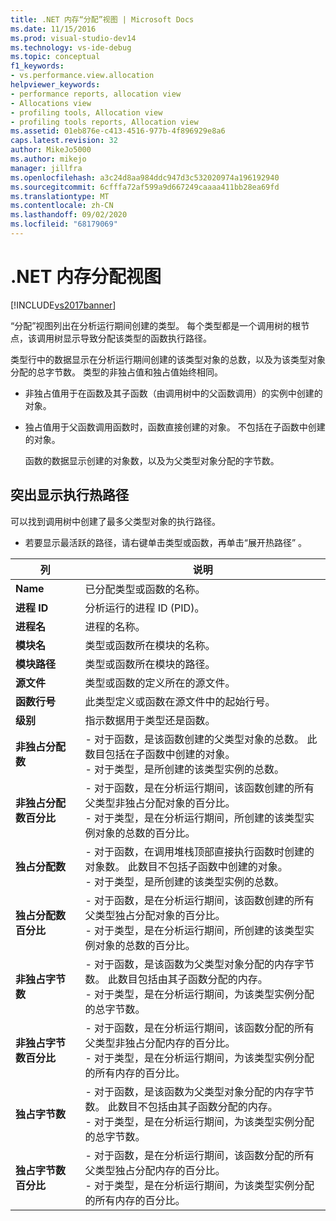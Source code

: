 ```yaml
---
title: .NET 内存“分配”视图 | Microsoft Docs
ms.date: 11/15/2016
ms.prod: visual-studio-dev14
ms.technology: vs-ide-debug
ms.topic: conceptual
f1_keywords:
- vs.performance.view.allocation
helpviewer_keywords:
- performance reports, allocation view
- Allocations view
- profiling tools, Allocation view
- profiling tools reports, Allocation view
ms.assetid: 01eb876e-c413-4516-977b-4f896929e8a6
caps.latest.revision: 32
author: MikeJo5000
ms.author: mikejo
manager: jillfra
ms.openlocfilehash: a3c24d8aa984ddc947d3c532020974a196192940
ms.sourcegitcommit: 6cfffa72af599a9d667249caaaa411bb28ea69fd
ms.translationtype: MT
ms.contentlocale: zh-CN
ms.lasthandoff: 09/02/2020
ms.locfileid: "68179069"
---
```

# <a name="net-memory-allocations-view"></a>.NET 内存分配视图
[!INCLUDE[vs2017banner](../includes/vs2017banner.md)]

“分配”视图列出在分析运行期间创建的类型。 每个类型都是一个调用树的根节点，该调用树显示导致分配该类型的函数执行路径。  
  
 类型行中的数据显示在分析运行期间创建的该类型对象的总数，以及为该类型对象分配的总字节数。 类型的非独占值和独占值始终相同。  
  
- 非独占值用于在函数及其子函数（由调用树中的父函数调用）的实例中创建的对象。  
  
- 独占值用于父函数调用函数时，函数直接创建的对象。 不包括在子函数中创建的对象。  
  
  函数的数据显示创建的对象数，以及为父类型对象分配的字节数。  
  
## <a name="highlighting-the-execution-hot-path"></a>突出显示执行热路径  
 可以找到调用树中创建了最多父类型对象的执行路径。  
  
- 若要显示最活跃的路径，请右键单击类型或函数，再单击“展开热路径”  。  
  
|列|说明|  
|------------|-----------------|  
|**Name**|已分配类型或函数的名称。|  
|**进程 ID**|分析运行的进程 ID (PID)。|  
|**进程名**|进程的名称。|  
|**模块名**|类型或函数所在模块的名称。|  
|**模块路径**|类型或函数所在模块的路径。|  
|**源文件**|类型或函数的定义所在的源文件。|  
|**函数行号**|此类型定义或函数在源文件中的起始行号。|  
|**级别**|指示数据用于类型还是函数。|  
|**非独占分配数**|-   对于函数，是该函数创建的父类型对象的总数。 此数目包括在子函数中创建的对象。<br />-   对于类型，是所创建的该类型实例的总数。|  
|**非独占分配数百分比**|-   对于函数，是在分析运行期间，该函数创建的所有父类型非独占分配对象的百分比。<br />-   对于类型，是在分析运行期间，所创建的该类型实例对象的总数的百分比。|  
|**独占分配数**|-   对于函数，在调用堆栈顶部直接执行函数时创建的对象数。 此数目不包括子函数中创建的对象。<br />-   对于类型，是所创建的该类型实例的总数。|  
|**独占分配数百分比**|-   对于函数，是在分析运行期间，该函数创建的所有父类型独占分配对象的百分比。<br />-   对于类型，是在分析运行期间，所创建的该类型实例对象的总数的百分比。|  
|**非独占字节数**|-   对于函数，是该函数为父类型对象分配的内存字节数。 此数目包括由其子函数分配的内存。<br />-   对于类型，是在分析运行期间，为该类型实例分配的总字节数。|  
|**非独占字节数百分比**|-   对于函数，是在分析运行期间，该函数分配的所有父类型非独占分配内存的百分比。<br />-   对于类型，是在分析运行期间，为该类型实例分配的所有内存的百分比。|  
|**独占字节数**|-   对于函数，是该函数为父类型对象分配的内存字节数。 此数目不包括由其子函数分配的内存。<br />-   对于类型，是在分析运行期间，为该类型实例分配的总字节数。|  
|**独占字节数百分比**|-   对于函数，是在分析运行期间，该函数分配的所有父类型独占分配内存的百分比。<br />-   对于类型，是在分析运行期间，为该类型实例分配的所有内存的百分比。|
